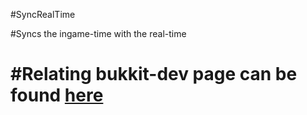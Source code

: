 
#SyncRealTime

#Syncs the ingame-time with the real-time

#Relating bukkit-dev page can be found [here](http://dev.bukkit.org/bukkit-plugins/syncrealtime/)
============

